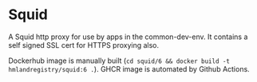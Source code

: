 # Squid

A Squid http proxy for use by apps in the common-dev-env. It contains a self signed SSL cert for HTTPS proxying also.

Dockerhub image is manually built (`cd squid/6 && docker build -t hmlandregistry/squid:6 .`).
GHCR image is automated by Github Actions.
